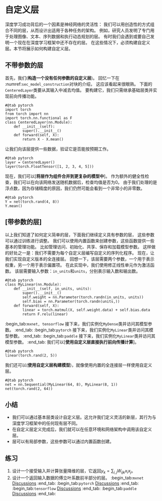 # 自定义层
深度学习成功背后的一个因素是神经网络的灵活性：
我们可以用创造性的方式组合不同的层，从而设计出适用于各种任务的架构。
例如，研究人员发明了专门用于处理图像、文本、序列数据和执行动态规划的层。
有时我们会遇到或要自己发明一个现在在深度学习框架中还不存在的层。
在这些情况下，必须构建自定义层。本节将展示如何构建自定义层。
## 不带参数的层
首先，我们(**构造一个没有任何参数的自定义层**)。
回忆一下在 :numref:`sec_model_construction`对块的介绍，
这应该看起来很眼熟。
下面的`CenteredLayer`类要从其输入中减去均值。
要构建它，我们只需继承基础层类并实现前向传播功能。
```{.python .input}
#@tab pytorch
import torch
from torch import nn
import torch.nn.functional as F
class CenteredLayer(nn.Module):
    def __init__(self):
        super().__init__()
    def forward(self, X):
        return X - X.mean()
```
让我们向该层提供一些数据，验证它是否能按预期工作。
```{.python .input}
#@tab pytorch
layer = CenteredLayer()
layer(torch.FloatTensor([1, 2, 3, 4, 5]))
```
现在，我们可以[**将层作为组件合并到更复杂的模型中**]。
作为额外的健全性检查，我们可以在向该网络发送随机数据后，检查均值是否为0。
由于我们处理的是浮点数，因为存储精度的原因，我们仍然可能会看到一个非常小的非零数。
```{.python .input}
#@tab pytorch
Y = net(torch.rand(4, 8))
Y.mean()
```
## [**带参数的层**]
以上我们知道了如何定义简单的层，下面我们继续定义具有参数的层，
这些参数可以通过训练进行调整。
我们可以使用内置函数来创建参数，这些函数提供一些基本的管理功能。
比如管理访问、初始化、共享、保存和加载模型参数。
这样做的好处之一是：我们不需要为每个自定义层编写自定义的序列化程序。
现在，让我们实现自定义版本的全连接层。
回想一下，该层需要两个参数，一个用于表示权重，另一个用于表示偏置项。
在此实现中，我们使用修正线性单元作为激活函数。
该层需要输入参数：`in_units`和`units`，分别表示输入数和输出数。
```{.python .input}
#@tab pytorch
class MyLinear(nn.Module):
    def __init__(self, in_units, units):
        super().__init__()
        self.weight = nn.Parameter(torch.randn(in_units, units))
        self.bias = nn.Parameter(torch.randn(units,))
    def forward(self, X):
        linear = torch.matmul(X, self.weight.data) + self.bias.data
        return F.relu(linear)
```
:begin_tab:`mxnet, tensorflow`
接下来，我们实例化`MyDense`类并访问其模型参数。
:end_tab:
:begin_tab:`pytorch`
接下来，我们实例化`MyLinear`类并访问其模型参数。
:end_tab:
:begin_tab:`paddle`
接下来，我们实例化`MyLinear`类并访问其模型参数。
:end_tab:
我们可以[**使用自定义层直接执行前向传播计算**]。
```{.python .input}
#@tab pytorch
linear(torch.rand(2, 5))
```
我们还可以(**使用自定义层构建模型**)，就像使用内置的全连接层一样使用自定义层。
```{.python .input}
#@tab pytorch
net = nn.Sequential(MyLinear(64, 8), MyLinear(8, 1))
net(torch.rand(2, 64))
```
## 小结
* 我们可以通过基本层类设计自定义层。这允许我们定义灵活的新层，其行为与深度学习框架中的任何现有层不同。
* 在自定义层定义完成后，我们就可以在任意环境和网络架构中调用该自定义层。
* 层可以有局部参数，这些参数可以通过内置函数创建。
## 练习
1. 设计一个接受输入并计算张量降维的层，它返回$y_k = \sum_{i, j} W_{ijk} x_i x_j$。
1. 设计一个返回输入数据的傅立叶系数前半部分的层。
:begin_tab:`mxnet`
[Discussions](https://discuss.d2l.ai/t/1837)
:end_tab:
:begin_tab:`pytorch`
[Discussions](https://discuss.d2l.ai/t/1835)
:end_tab:
:begin_tab:`tensorflow`
[Discussions](https://discuss.d2l.ai/t/1836)
:end_tab:
:begin_tab:`paddle`
[Discussions](https://discuss.d2l.ai/t/11780)
:end_tab: